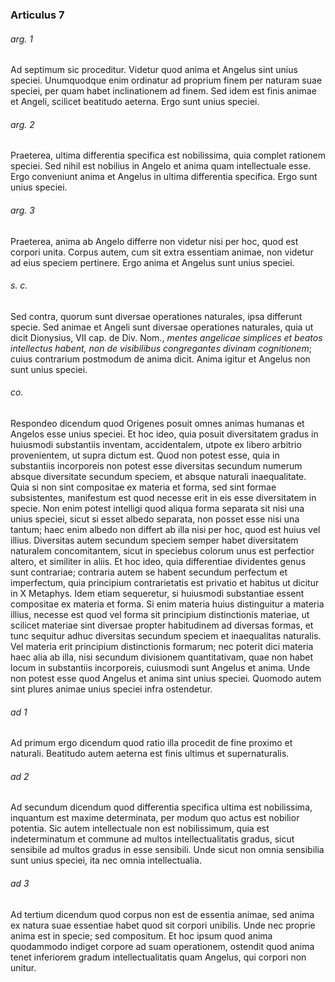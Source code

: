 ### Articulus 7

###### arg. 1
Ad septimum sic proceditur. Videtur quod anima et Angelus sint unius speciei. Unumquodque enim ordinatur ad proprium finem per naturam suae speciei, per quam habet inclinationem ad finem. Sed idem est finis animae et Angeli, scilicet beatitudo aeterna. Ergo sunt unius speciei.

###### arg. 2
Praeterea, ultima differentia specifica est nobilissima, quia complet rationem speciei. Sed nihil est nobilius in Angelo et anima quam intellectuale esse. Ergo conveniunt anima et Angelus in ultima differentia specifica. Ergo sunt unius speciei.

###### arg. 3
Praeterea, anima ab Angelo differre non videtur nisi per hoc, quod est corpori unita. Corpus autem, cum sit extra essentiam animae, non videtur ad eius speciem pertinere. Ergo anima et Angelus sunt unius speciei.

###### s. c.
Sed contra, quorum sunt diversae operationes naturales, ipsa differunt specie. Sed animae et Angeli sunt diversae operationes naturales, quia ut dicit Dionysius, VII cap. de Div. Nom., *mentes angelicae simplices et beatos intellectus habent, non de visibilibus congregantes divinam cognitionem*; cuius contrarium postmodum de anima dicit. Anima igitur et Angelus non sunt unius speciei.

###### co.
Respondeo dicendum quod Origenes posuit omnes animas humanas et Angelos esse unius speciei. Et hoc ideo, quia posuit diversitatem gradus in huiusmodi substantiis inventam, accidentalem, utpote ex libero arbitrio provenientem, ut supra dictum est. Quod non potest esse, quia in substantiis incorporeis non potest esse diversitas secundum numerum absque diversitate secundum speciem, et absque naturali inaequalitate. Quia si non sint compositae ex materia et forma, sed sint formae subsistentes, manifestum est quod necesse erit in eis esse diversitatem in specie. Non enim potest intelligi quod aliqua forma separata sit nisi una unius speciei, sicut si esset albedo separata, non posset esse nisi una tantum; haec enim albedo non differt ab illa nisi per hoc, quod est huius vel illius. Diversitas autem secundum speciem semper habet diversitatem naturalem concomitantem, sicut in speciebus colorum unus est perfectior altero, et similiter in aliis. Et hoc ideo, quia differentiae dividentes genus sunt contrariae; contraria autem se habent secundum perfectum et imperfectum, quia principium contrarietatis est privatio et habitus ut dicitur in X Metaphys. Idem etiam sequeretur, si huiusmodi substantiae essent compositae ex materia et forma. Si enim materia huius distinguitur a materia illius, necesse est quod vel forma sit principium distinctionis materiae, ut scilicet materiae sint diversae propter habitudinem ad diversas formas, et tunc sequitur adhuc diversitas secundum speciem et inaequalitas naturalis. Vel materia erit principium distinctionis formarum; nec poterit dici materia haec alia ab illa, nisi secundum divisionem quantitativam, quae non habet locum in substantiis incorporeis, cuiusmodi sunt Angelus et anima. Unde non potest esse quod Angelus et anima sint unius speciei. Quomodo autem sint plures animae unius speciei infra ostendetur.

###### ad 1
Ad primum ergo dicendum quod ratio illa procedit de fine proximo et naturali. Beatitudo autem aeterna est finis ultimus et supernaturalis.

###### ad 2
Ad secundum dicendum quod differentia specifica ultima est nobilissima, inquantum est maxime determinata, per modum quo actus est nobilior potentia. Sic autem intellectuale non est nobilissimum, quia est indeterminatum et commune ad multos intellectualitatis gradus, sicut sensibile ad multos gradus in esse sensibili. Unde sicut non omnia sensibilia sunt unius speciei, ita nec omnia intellectualia.

###### ad 3
Ad tertium dicendum quod corpus non est de essentia animae, sed anima ex natura suae essentiae habet quod sit corpori unibilis. Unde nec proprie anima est in specie; sed compositum. Et hoc ipsum quod anima quodammodo indiget corpore ad suam operationem, ostendit quod anima tenet inferiorem gradum intellectualitatis quam Angelus, qui corpori non unitur.

